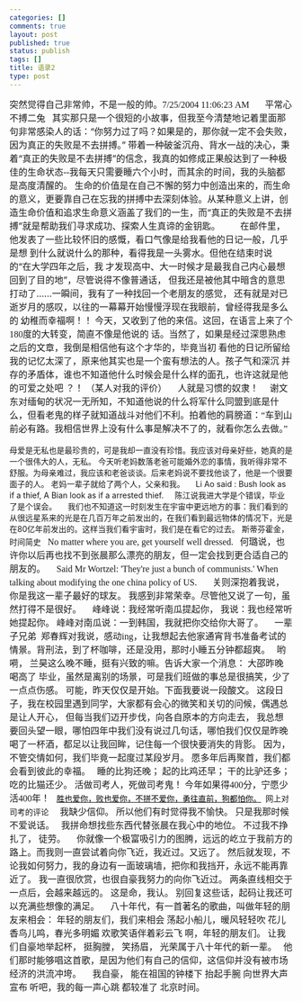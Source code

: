 ```yaml
--- 
categories: []
comments: true
layout: post
published: true
status: publish
tags: []
title: 语录2
type: post
---
```

<div id="msgcns!3725CC0EE38B1F6!119" class="bvMsg">
<font size="3">突然觉得自己非常帅，不是一般的帅。<font face="Times New Roman">7/25/2004 11:06:23 AM</font></font> <font face="Times New Roman" size="3"> </font> <font face="Times New Roman" size="3"> </font> <font face="Times New Roman" size="3"> </font> <font size="3">平常心<font face="Times New Roman"> </font></font> <font size="3">不搏二兔</font> <font face="Times New Roman" size="3"> </font> <font size="3">其实那只是一个很短的小故事，但我至今清楚地记着里面那句非常感染人的话：“你努力过了吗？如果是的，那你就一定不会失败，因为真正的失败是不去拼搏。”</font> <font size="3">带着一种破釜沉舟、背水一战的决心，秉着“真正的失败是不去拼搏”的信念，我真的如修成正果般达到了一种极佳的生命状态<font face="Times New Roman">--</font>我每天只需要睡六个小时，而其余的时间，我的头脑都是高度清醒的。</font> <font size="3">生命的价值是在自己不懈的努力中创造出来的，而生命的意义，更要靠自己在忘我的拼搏中去深刻体验。从某种意义上讲，创造生命价值和追求生命意义涵盖了我们的一生，而“真正的失败是不去拼搏”就是帮助我们寻求成功、探索人生真谛的金钥匙。</font> <font face="Times New Roman" size="3"> </font> <font face="Times New Roman" size="3"></font>  <font face="Times New Roman" size="3"> </font> <font face="Times New Roman" size="3"> </font> <font size="3">在邮件里，他发表了一些比较怀旧的感慨，看口气像是给我看他的日记一般，几乎是想</font> <font size="3">到什么就说什么的那种，看得我是一头雾水。但他在结束时说的“在大学四年之后，我</font> <font size="3">才发现高中、大一时候才是最我自己内心最想回到了目的地”，尽管说得不像普通话，</font> <font size="3">但我还是被他其中暗含的意思打动了……一瞬间，我有了一种找回一个老朋友的感觉，</font> <font size="3">还有就是对已逝岁月的感叹，以往的一幕幕开始慢慢浮现在我眼前，曾经得我是多么的</font> <font size="3">幼稚而幸福啊！！</font> <font size="3">今天，又收到了他的来信。这回，在语言上来了个<font face="Times New Roman">180</font>度的大转变，简直不像是他说的</font> <font size="3">话。当然了，如果是经过深思熟虑之后的文章，我倒是相信他有这个才华的，毕竟当初</font> <font size="3">看他的日记所留给我的记忆太深了，原来他其实也是一个蛮有想法的人。孩子气和深沉</font> <font size="3">并存的矛盾体，谁也不知道他什么时候会是什么样的面孔，也许这就是他的可爱之处吧</font> <font size="3">？！</font> <font size="3">（某人对我的评价）</font> <font face="Times New Roman" size="3"> </font> <font face="Times New Roman" size="3"> </font> <font size="3">人就是习惯的奴隶！</font> <font face="Times New Roman" size="3"> </font> <font face="Times New Roman" size="3"> </font> <font size="3">谢文东对缅甸的状况一无所知，不知道他说的什么将军什么同盟到底是什么，但看老鬼的样子就知道战斗对他们不利。拍着他的肩膀道：<font face="Times New Roman">“</font>车到山前必有路。我相信世界上没有什么事是解决不了的，就看你怎么去做。<font face="Times New Roman">”</font></font><br><br> 母爱是无私也是最珍贵的，可是我却一直没有珍惜。我应该对母亲好些，她真的是一个很伟大的人，无私。 今天听老妈数落老爸可能婚外恋的事情，我听得非常不舒服。为母亲难过，我应该和老爸谈谈。后来老妈说不要找他谈了，他是一个很要面子的人。 老妈一辈子就给了两个人，父亲和我。     Li Ao said : Bush look as if a thief, A Bian look as if a arrested thief.     陈江说我进大学是个错误，毕业了是个误会。     我们也不知道这一时刻发生在宇宙中更远地方的事：我们看到的从很远星系来的光是在几百万年之前发出的，在我们看到最远物体的情况下，光是在80亿年前发出的。这样当我们看宇宙时，我们是在看它的过去。 斯蒂芬霍金，时间简史 <font face="Times New Roman" size="3"> </font> <font face="Times New Roman" size="3">No matter where you are, get yourself well dressed.</font> <font face="Times New Roman" size="3"> </font> <font size="3">何璐说，也许你以后再也找不到张晨那么漂亮的朋友，但一定会找到更合适自己的朋友的。</font> <font face="Times New Roman" size="3"> </font> <font face="Times New Roman" size="3"> </font> <font face="Times New Roman" size="3">Said Mr Wortzel: 'They're just a bunch of communists.'</font> <font face="Times New Roman" size="3">When talking about modifying the one china policy of US.</font> <font face="Times New Roman" size="3"> </font> <font face="Times New Roman" size="3"> </font> <font face="Times New Roman" size="3"> </font> <font size="3">关则深抱着我说，你是我这一辈子最好的球友。</font> <font size="3">我感到非常荣幸。尽管他又说了一句，虽然打得不是很好。</font> <font face="Times New Roman" size="3"> </font> <font face="Times New Roman" size="3"> </font> <font size="3">峰峰说：我经常听南瓜提起你，</font> <font size="3">我说：我也经常听她提起你。</font> <font size="3">峰峰对南瓜说：一到韩国，我就把你交给你大哥了。</font> <font face="Times New Roman" size="3"> </font> <font face="Times New Roman" size="3"> </font> <font size="3">一辈子兄弟<font face="Times New Roman">  </font>郑春辉对我说，感动<font face="Times New Roman">ing</font>，让我想起去他家通宵背书准备考试的情景。背刑法，到了杯咖啡，还是没用，那时小睡五分钟都超爽。</font> <font face="Times New Roman" size="3"> </font> <font size="3">哟嗬，<font face="Times New Roman"> </font>兰昊这么晚不睡，挺有兴致的嘛。告诉大家一个消息：<font face="Times New Roman"> </font>大邵昨晚喝高了<font face="Times New Roman"> </font></font>  <font face="Times New Roman" size="3"></font><font size="3">毕业，虽然是离别的场景，可是我们班做的事总是很搞笑，少了一点点伤感。<font face="Times New Roman"> </font>可能，昨天仅仅是开始。下面我要说一段酸文。<font face="Times New Roman"> </font></font>  <font face="Times New Roman" size="3"></font><font size="3">这段日子，我在校园里遇到同学，大家都有会心的微笑和关切的问候，偶遇总是让人开心，<font face="Times New Roman"> </font>但每当我们迈开步伐，向各自原本的方向走去，<font face="Times New Roman"> </font>我总想要回头望一眼，哪怕四年中我们没有说过几句话，哪怕我们仅仅是昨晚喝了一杯酒，都足以让我回眸，记住每一个很快要消失的背影。<font face="Times New Roman"> </font>因为，不管交情如何，我们毕竟一起度过某段岁月。<font face="Times New Roman"> </font>愿多年后再聚首，我们都会看到彼此的幸福。</font> <font face="Times New Roman" size="3"> </font> <font size="3">睡的比狗还晚；</font> <font size="3">起的比鸡还早；</font> <font size="3">干的比驴还多；</font> <font size="3">吃的比猫还少。</font> <font size="3">活做司考人，死做司考鬼！</font> <font size="3">今年如果得<font face="Times New Roman">400</font>分，宁愿少活<font face="Times New Roman">400</font>年！</font> <font face="Times New Roman" size="3"> </font> <a title="《胜也爱你，败也爱你，不拼不爱你，勇往直前，狗都怕你。》
作者：晓荆
发表于：2004-5-28 22:20:37
最后发贴：[em01]好诗！..." href="http://www.fazhuan.com/bbs/dispbbs.asp?boardID=1&ID=37883&page=1"><font color="#000000">胜也爱你，败也爱你，不拼不爱你，勇往直前，狗都怕你。</font></a>  网上对司考的评论 <font face="Times New Roman" size="3"> </font> <font face="Times New Roman" size="3"> </font> <font size="3">我缺少信仰。</font> <font size="3">所以他们有时觉得我不愉快。</font> <font size="3">只是我那时候不爱说话。</font> <font face="Times New Roman" size="3"> </font> <font size="3">我拼命想找些东西代替张晨在我心中的地位。</font> <font size="3">不过我不挣扎了，</font> <font size="3">徒劳。</font> <font face="Times New Roman" size="3"> </font> <font face="Times New Roman" size="3"> </font> <font size="3">你就像一个极富吸引力的图腾，远远的屹立于我前方的路上。而我则一直尝试着向你飞近，我近过。又远了。</font> <font size="3">然后就发现，不论我如何努力，我的身边有一面玻璃墙，把你和我挡开，永远不能再靠近了。</font> <font size="3">我一直很欣赏，也很自豪我努力的向你飞近过。</font> <font size="3">两条直线相交于一点后，会越来越远的。</font> <font size="3">这是命，我认。</font> <font size="3">别回复这些话，起码让我还可以充满些想像的满足。</font> <font face="Times New Roman" size="3"> </font> <font face="Times New Roman" size="3"> </font> <font size="3">八十年代，有一首著名的歌曲，叫做年轻的朋友来相会：</font> <font size="3">年轻的朋友们，我们来相会</font> <font size="3">荡起小船儿，暖风轻轻吹</font> <font size="3">花儿香鸟儿鸣，春光多明媚</font> <font size="3">欢歌笑语伴着彩云飞</font> <font size="3">啊，年轻的朋友们。</font> <font size="3">让我们自豪地举起杯，</font> <font size="3">挺胸膛，</font> <font size="3">笑扬眉，</font> <font size="3">光荣属于八十年代的新一辈。</font> <font face="Times New Roman" size="3"> </font> <font size="3">他们那时能够唱这首歌，是因为他们有自己的信仰，这信仰并没有被市场经济的洪流冲垮。</font> <font face="Times New Roman" size="3"> </font> <font face="Times New Roman" size="3"> </font> <font size="3">我自豪，</font> <font size="3">能在祖国的钟楼下</font> <font size="3">抬起手腕</font> <font size="3">向世界大声宣布</font> <font size="3">听吧，我的每一声心跳</font> <font size="3">都较准了</font> <font size="3">北京时间。</font> <font face="Times New Roman" size="3"> </font> <font size="3"><font face="Times New Roman"></font></font> </div>
